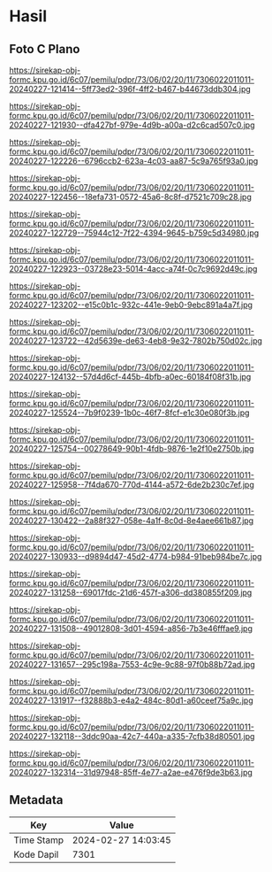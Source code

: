 # Hasil

## Foto C Plano

https://sirekap-obj-formc.kpu.go.id/6c07/pemilu/pdpr/73/06/02/20/11/7306022011011-20240227-121414--5ff73ed2-396f-4ff2-b467-b44673ddb304.jpg

https://sirekap-obj-formc.kpu.go.id/6c07/pemilu/pdpr/73/06/02/20/11/7306022011011-20240227-121930--dfa427bf-979e-4d9b-a00a-d2c6cad507c0.jpg

https://sirekap-obj-formc.kpu.go.id/6c07/pemilu/pdpr/73/06/02/20/11/7306022011011-20240227-122226--6796ccb2-623a-4c03-aa87-5c9a765f93a0.jpg

https://sirekap-obj-formc.kpu.go.id/6c07/pemilu/pdpr/73/06/02/20/11/7306022011011-20240227-122456--18efa731-0572-45a6-8c8f-d7521c709c28.jpg

https://sirekap-obj-formc.kpu.go.id/6c07/pemilu/pdpr/73/06/02/20/11/7306022011011-20240227-122729--75944c12-7f22-4394-9645-b759c5d34980.jpg

https://sirekap-obj-formc.kpu.go.id/6c07/pemilu/pdpr/73/06/02/20/11/7306022011011-20240227-122923--03728e23-5014-4acc-a74f-0c7c9692d49c.jpg

https://sirekap-obj-formc.kpu.go.id/6c07/pemilu/pdpr/73/06/02/20/11/7306022011011-20240227-123202--e15c0b1c-932c-441e-9eb0-9ebc891a4a7f.jpg

https://sirekap-obj-formc.kpu.go.id/6c07/pemilu/pdpr/73/06/02/20/11/7306022011011-20240227-123722--42d5639e-de63-4eb8-9e32-7802b750d02c.jpg

https://sirekap-obj-formc.kpu.go.id/6c07/pemilu/pdpr/73/06/02/20/11/7306022011011-20240227-124132--57d4d6cf-445b-4bfb-a0ec-60184f08f31b.jpg

https://sirekap-obj-formc.kpu.go.id/6c07/pemilu/pdpr/73/06/02/20/11/7306022011011-20240227-125524--7b9f0239-1b0c-46f7-8fcf-e1c30e080f3b.jpg

https://sirekap-obj-formc.kpu.go.id/6c07/pemilu/pdpr/73/06/02/20/11/7306022011011-20240227-125754--00278649-90b1-4fdb-9876-1e2f10e2750b.jpg

https://sirekap-obj-formc.kpu.go.id/6c07/pemilu/pdpr/73/06/02/20/11/7306022011011-20240227-125958--7f4da670-770d-4144-a572-6de2b230c7ef.jpg

https://sirekap-obj-formc.kpu.go.id/6c07/pemilu/pdpr/73/06/02/20/11/7306022011011-20240227-130422--2a88f327-058e-4a1f-8c0d-8e4aee661b87.jpg

https://sirekap-obj-formc.kpu.go.id/6c07/pemilu/pdpr/73/06/02/20/11/7306022011011-20240227-130933--d9894d47-45d2-4774-b984-91beb984be7c.jpg

https://sirekap-obj-formc.kpu.go.id/6c07/pemilu/pdpr/73/06/02/20/11/7306022011011-20240227-131258--69017fdc-21d6-457f-a306-dd380855f209.jpg

https://sirekap-obj-formc.kpu.go.id/6c07/pemilu/pdpr/73/06/02/20/11/7306022011011-20240227-131508--49012808-3d01-4594-a856-7b3e46fffae9.jpg

https://sirekap-obj-formc.kpu.go.id/6c07/pemilu/pdpr/73/06/02/20/11/7306022011011-20240227-131657--295c198a-7553-4c9e-9c88-97f0b88b72ad.jpg

https://sirekap-obj-formc.kpu.go.id/6c07/pemilu/pdpr/73/06/02/20/11/7306022011011-20240227-131917--f32888b3-e4a2-484c-80d1-a60ceef75a9c.jpg

https://sirekap-obj-formc.kpu.go.id/6c07/pemilu/pdpr/73/06/02/20/11/7306022011011-20240227-132118--3ddc90aa-42c7-440a-a335-7cfb38d80501.jpg

https://sirekap-obj-formc.kpu.go.id/6c07/pemilu/pdpr/73/06/02/20/11/7306022011011-20240227-132314--31d97948-85ff-4e77-a2ae-e476f9de3b63.jpg


## Metadata

| Key        | Value               |
| ---------- | ------------------- |
| Time Stamp | 2024-02-27 14:03:45 |
| Kode Dapil | 7301                |



